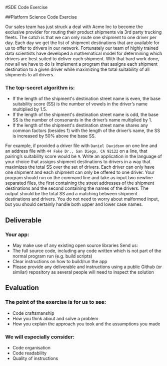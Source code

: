 
#SDE Code Exercise

##Platform Science Code Exercise

Our sales team has just struck a deal with Acme Inc to become the exclusive provider for routing their product shipments via 3rd party
trucking fleets. The catch is that we can only route one shipment to one driver per day.
Each day we get the list of shipment destinations that are available for us to offer to drivers in our network. Fortunately our team of highly
trained data scientists have developed a mathematical model for determining which drivers are best suited to deliver each shipment.
With that hard work done, now all we have to do is implement a program that assigns each shipment destination to a given driver while
maximizing the total suitability of all shipments to all drivers.
### The top-secret algorithm is:
- If the length of the shipment's destination street name is even, the base suitability score (SS) is the number of vowels in the driver’s
name multiplied by 1.5.
- If the length of the shipment's destination street name is odd, the base SS is the number of consonants in the driver’s name multiplied
by 1.
- If the length of the shipment's destination street name shares any common factors (besides 1) with the length of the driver’s name, the
SS is increased by 50% above the base SS.

For example, if provided a driver file with ```Daniel Davidson``` on one line and an address file with ```44 Fake Dr., San Diego, CA 92122``` on
a line, that pairing’s suitability score would be ```9```.
Write an application in the language of your choice that assigns shipment destinations to drivers in a way that maximizes the total SS over
the set of drivers. Each driver can only have one shipment and each shipment can only be offered to one driver. Your program should run
on the command line and take as input two newline separated files, the first containing the street addresses of the shipment destinations
and the second containing the names of the drivers. The output should be the total SS and a matching between shipment destinations and
drivers. You do not need to worry about malformed input, but you should certainly handle both upper and lower case names.

## Deliverable
### Your app:
- May make use of any existing open source libraries
Send us:
- The full source code, including any code written which is not part of the normal program run (e.g. build scripts)
- Clear instructions on how to build/run the app
- Please provide any deliverable and instructions using a public Github (or similar) repository as several people will need to inspect the
solution

## Evaluation
### The point of the exercise is for us to see:
- Code craftsmanship
- How you think about and solve a problem
- How you explain the approach you took and the assumptions you made

### We will especially consider:
- Code organisation
- Code readability
- Quality of instructions
